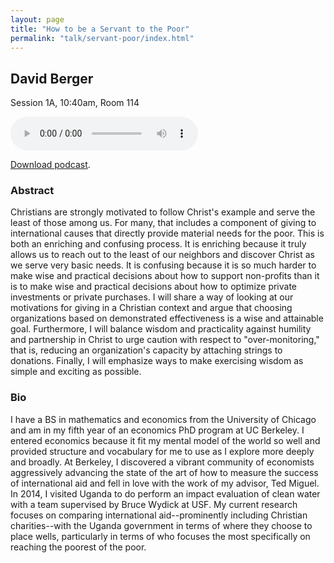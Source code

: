```yaml
---
layout: page
title: "How to be a Servant to the Poor"
permalink: "talk/servant-poor/index.html"
---
```


## <span class="talk-speaker">David Berger</span>

Session 1A, 10:40am, Room 114

<audio controls><source src="{{ site.baseurl }}/audio/1A-servant-poor.mp3" type="audio/mpeg"></audio>

<a href="{{ site.baseurl }}/audio/1A-servant-poor.mp3">Download podcast</a>.

### <span class="talk-abstract">Abstract</span>

Christians are strongly motivated to follow Christ's example and serve the least of those among us. For many, that includes a component of giving to international causes that directly provide material needs for the poor. This is both an enriching and confusing process. It is enriching because it truly allows us to reach out to the least of our neighbors and discover Christ as we serve very basic needs. It is confusing because it is so much harder to make wise and practical decisions about how to support non-profits than it is to make wise and practical decisions about how to optimize private investments or private purchases. I will share a way of looking at our motivations for giving in a Christian context and argue that choosing organizations based on demonstrated effectiveness is a wise and attainable goal. Furthermore, I will balance wisdom and practicality against humility and partnership in Christ to urge caution with respect to "over-monitoring," that is, reducing an organization's capacity by attaching strings to donations. Finally, I will emphasize ways to make exercising wisdom as simple and exciting as possible.

### <span class="talk-bio">Bio</span>

I have a BS in mathematics and economics from the University of Chicago and am in my fifth year of an economics PhD program at UC Berkeley. I entered economics because it fit my mental model of the world so well and provided structure and vocabulary for me to use as I explore more deeply and broadly. At Berkeley, I discovered a vibrant community of economists aggressively advancing the state of the art of how to measure the success of international aid and fell in love with the work of my advisor, Ted Miguel. In 2014, I visited Uganda to do perform an impact evaluation of clean water with a team supervised by Bruce Wydick at USF. My current research focuses on comparing international aid--prominently including Christian charities--with the Uganda government in terms of where they choose to place wells, particularly in terms of who focuses the most specifically on reaching the poorest of the poor.
